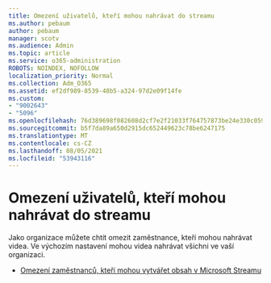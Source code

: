 ```yaml
---
title: Omezení uživatelů, kteří mohou nahrávat do streamu
ms.author: pebaum
author: pebaum
manager: scotv
ms.audience: Admin
ms.topic: article
ms.service: o365-administration
ROBOTS: NOINDEX, NOFOLLOW
localization_priority: Normal
ms.collection: Adm_O365
ms.assetid: ef2df989-8539-48b5-a324-97d2e09f14fe
ms.custom:
- "9002643"
- "5096"
ms.openlocfilehash: 76d389698f082608d2cf7e2f21033f764757873be24e330c0596e053b4a85ea6
ms.sourcegitcommit: b5f7da89a650d2915dc652449623c78be6247175
ms.translationtype: MT
ms.contentlocale: cs-CZ
ms.lasthandoff: 08/05/2021
ms.locfileid: "53943116"
---
```

# <a name="restrict-users-who-can-upload-to-stream"></a>Omezení uživatelů, kteří mohou nahrávat do streamu

Jako organizace můžete chtít omezit zaměstnance, kteří mohou nahrávat videa. Ve výchozím nastavení mohou videa nahrávat všichni ve vaší organizaci.

- [Omezení zaměstnanců, kteří mohou vytvářet obsah v Microsoft Streamu](/stream/restrict-uploaders)
